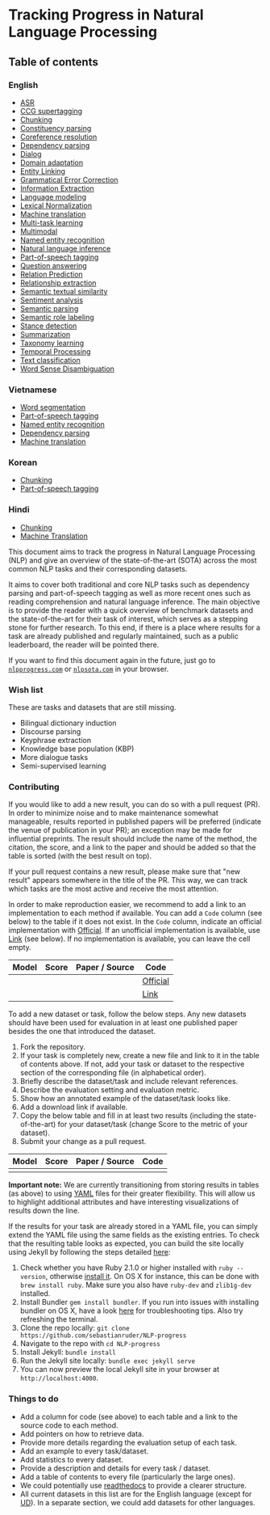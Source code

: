 # Tracking Progress in Natural Language Processing

## Table of contents

### English

- [ASR](asr.md)
- [CCG supertagging](ccg_supertagging.md)
- [Chunking](chunking.md)
- [Constituency parsing](constituency_parsing.md)
- [Coreference resolution](coreference_resolution.md)
- [Dependency parsing](dependency_parsing.md)
- [Dialog](dialog.md)
- [Domain adaptation](domain_adaptation.md)
- [Entity Linking](entity_linking.md)
- [Grammatical Error Correction](grammatical_error_correction.md)
- [Information Extraction](information_extraction.md)
- [Language modeling](language_modeling.md)
- [Lexical Normalization](lexical_normalization.md)
- [Machine translation](machine_translation.md)
- [Multi-task learning](multi-task_learning.md)
- [Multimodal](multimodal.md)
- [Named entity recognition](named_entity_recognition.md)
- [Natural language inference](natural_language_inference.md)
- [Part-of-speech tagging](part-of-speech_tagging.md)
- [Question answering](question_answering.md)
- [Relation Prediction](relation_prediction.md)
- [Relationship extraction](relationship_extraction.md)
- [Semantic textual similarity](semantic_textual_similarity.md)
- [Sentiment analysis](sentiment_analysis.md)
- [Semantic parsing](semantic_parsing.md)
- [Semantic role labeling](semantic_role_labeling.md)
- [Stance detection](stance_detection.md)
- [Summarization](summarization.md)
- [Taxonomy learning](taxonomy_learning.md)
- [Temporal Processing](temporal_processing.md)
- [Text classification](text_classification.md)
- [Word Sense Disambiguation](word_sense_disambiguation.md)

### Vietnamese

- [Word segmentation](vietnamese.md)
- [Part-of-speech tagging](vietnamese.md)
- [Named entity recognition](vietnamese.md)
- [Dependency parsing](vietnamese.md)
- [Machine translation](vietnamese.md)

### Korean

- [Chunking](korean.md)
- [Part-of-speech tagging](korean.md)

### Hindi

- [Chunking](hindi.md)
- [Machine Translation](hindi.md)




This document aims to track the progress in Natural Language Processing (NLP) and give an overview
of the state-of-the-art (SOTA) across the most common NLP tasks and their corresponding datasets.

It aims to cover both traditional and core NLP tasks such as dependency parsing and part-of-speech tagging
as well as more recent ones such as reading comprehension and natural language inference. The main objective
is to provide the reader with a quick overview of benchmark datasets and the state-of-the-art for their
task of interest, which serves as a stepping stone for further research. To this end, if there is a 
place where results for a task are already published and regularly maintained, such as a public leaderboard,
the reader will be pointed there.

If you want to find this document again in the future, just go to [`nlpprogress.com`](https://nlpprogress.com/)
or [`nlpsota.com`](http://nlpsota.com/) in your browser.

### Wish list

These are tasks and datasets that are still missing.

- Bilingual dictionary induction
- Discourse parsing
- Keyphrase extraction
- Knowledge base population (KBP)
- More dialogue tasks
- Semi-supervised learning

### Contributing

If you would like to add a new result, you can do so with a pull request (PR). 
In order to minimize noise and to make maintenance somewhat manageable, results reported
in published papers will be preferred (indicate the venue of publication in your PR);
an exception may be made for influential preprints. The result should include the name
of the method, the citation, the score, and a link to the paper and should be added
so that the table is sorted (with the best result on top).

If your pull request contains a new result, please make sure that "new result" appears
somewhere in the title of the PR. This way, we can track which tasks are the most
active and receive the most attention.

In order to make reproduction easier, we recommend to add a link to an implementation 
to each method if available. You can add a `Code` column (see below) to the table if it does not exist.
In the `Code` column, indicate an official implementation with [Official](http://link_to_implementation).
If an unofficial implementation is available, use [Link](http://link_to_implementation) (see below).
If no implementation is available, you can leave the cell empty.

| Model           | Score  |  Paper / Source | Code | 
| ------------- | :-----:| --- | --- | 
| |  |  | [Official](http://link_to_implementation) | 
| |  |  | [Link](http://link_to_implementation) |

To add a new dataset or task, follow the below steps. Any new datasets
should have been used for evaluation in at least one published paper besides 
the one that introduced the dataset.

1. Fork the repository.
2. If your task is completely new, create a new file and link to it in the table of contents above.
If not, add your task or dataset to the respective section of the corresponding file (in alphabetical order).
3. Briefly describe the dataset/task and include relevant references. 
4. Describe the evaluation setting and evaluation metric.
5. Show how an annotated example of the dataset/task looks like.
6. Add a download link if available.
7. Copy the below table and fill in at least two results (including the state-of-the-art)
  for your dataset/task (change Score to the metric of your dataset).
8. Submit your change as a pull request.
  
| Model           | Score  |  Paper / Source | Code | 
| ------------- | :-----:| --- | --- | 
|  |  |  | | 

**Important note:** We are currently transitioning from storing results in tables (as above) to using
[YAML](https://en.wikipedia.org/wiki/YAML) files for their greater flexibility. This will allow us to 
highlight additional attributes and have interesting visualizations of results down the line.

If the results for your task are already stored in a YAML file, you can simply extend the YAML file
using the same fields as the existing entries. To check that the resulting table looks as expected,
you can build the site locally using Jekyll by following the steps detailed
[here](https://help.github.com/articles/setting-up-your-github-pages-site-locally-with-jekyll/#requirements):

1. Check whether you have Ruby 2.1.0 or higher installed with `ruby --version`, otherwise [install it](https://www.ruby-lang.org/en/downloads/).
On OS X for instance, this can be done with `brew install ruby`. Make sure you also have `ruby-dev` and `zlib1g-dev` installed.
1. Install Bundler `gem install bundler`. If you run into issues with installing bundler on OS X, have a look
[here](https://bundler.io/v1.16/guides/rubygems_tls_ssl_troubleshooting_guide.html) for troubleshooting tips. Also try refreshing
the terminal.
1. Clone the repo locally: `git clone https://github.com/sebastianruder/NLP-progress`
1. Navigate to the repo with `cd NLP-progress`
1. Install Jekyll: `bundle install`
1. Run the Jekyll site locally: `bundle exec jekyll serve`
1. You can now preview the local Jekyll site in your browser at `http://localhost:4000`.

### Things to do

- Add a column for code (see above) to each table and a link to the source code to each method.
- Add pointers on how to retrieve data.
- Provide more details regarding the evaluation setup of each task.
- Add an example to every task/dataset.
- Add statistics to every dataset.
- Provide a description and details for every task / dataset.
- Add a table of contents to every file (particularly the large ones).
- We could potentially use [readthedocs](https://github.com/rtfd/readthedocs.org) to provide a clearer structure.
- All current datasets in this list are for the English language (except for [UD](#ud)). In a separate section, we could add
datasets for other languages.
